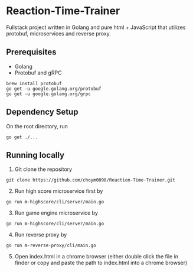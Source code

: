 # Reaction-Time-Trainer
Fullstack project written in Golang and pure html + JavaScript that utilizes protobuf, microservices and reverse proxy. 

## Prerequisites
- Golang
- Protobuf and gRPC
```
brew install protobuf
go get -u google.golang.org/protobuf
go get -u google.golang.org/grpc
```

## Dependency Setup
On the root directory, run
```
go get ./...
```

## Running locally
1. Git clone the repository
```
git clone https://github.com/choym0098/Reaction-Time-Trainer.git
```
2. Run high score microservice first by
```
go run m-highscore/cli/server/main.go
```
3. Run game engine microservice by
```
go run m-highscore/cli/server/main.go
```
4. Run reverse proxy by
```
go run m-reverse-proxy/cli/main.go
```
5. Open index.html in a chrome browser (either double click the file in finder or copy and paste the path to index.html into a chrome browser)

